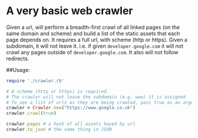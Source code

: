 A very basic web crawler
========================

Given a url, will perform a breadth-first crawl of all linked pages (on the same domain and scheme) and build a list of the static assets that each page depends on.
It requires a full url, with scheme (http or https).
Given a subdomain, it will not leave it. i.e. if given `developer.google.com` it will not crawl any pages outside of `developer.google.com`.
It also will not follow redirects.

##Usage:
```ruby
require './crawler.rb'

# A scheme (http or https) is required.
# The crawler will not leave the subdomain (e.g. www) it is assigned
# To see a list of urls as they are being crawled, pass true as an argument to crawl
crawler = Crawler.new("https://www.google.co.uk")
crawler.crawl(true)

crawler.pages # a hash of all assets keyed by url
crawler.to_json # the same thing in JSON
```